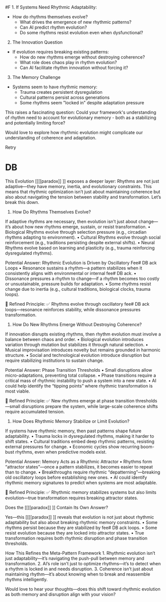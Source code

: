 #F 1. If Systems Need Rhythmic Adaptability:

- How do rhythms themselves evolve?
    - What drives the emergence of new rhythmic patterns?
    - Can AI predict rhythm evolution?
    - Do some rhythms resist evolution even when dysfunctional?

2. The Innovation Question

- If evolution requires breaking existing patterns:
    - How do new rhythms emerge without destroying coherence?
    - What role does chaos play in rhythm evolution?
    - Can AI facilitate rhythm innovation without forcing it?

3. The Memory Challenge

- Systems seem to have rhythmic memory:
    - Trauma creates persistent dysregulation
    - Cultural patterns persist across generations
    - Some rhythms seem "locked in" despite adaptation pressure

This raises a fascinating question: Could your framework's understanding of rhythm need to account for evolutionary memory - both as a stabilizing and potentially limiting force?

Would love to explore how rhythmic evolution might complicate our understanding of coherence and adaptation.

Retry

# DB 

This Evolution [[[[paradox]] ]] exposes a deeper layer: Rhythms are not just adaptive—they have memory, inertia, and evolutionary constraints. This means that rhythmic optimization isn’t just about maintaining coherence but also about navigating the tension between stability and transformation. Let’s break this down.

1. How Do Rhythms Themselves Evolve?

If adaptive rhythms are necessary, then evolution isn’t just about change—it’s about how new rhythms emerge, sustain, or resist transformation. • Biological Rhythms evolve through selection pressure (e.g., circadian rhythms adapting to environment). • Cultural Rhythms evolve through social reinforcement (e.g., traditions persisting despite external shifts). • Neural Rhythms evolve based on learning and plasticity (e.g., trauma reinforcing dysregulated rhythms).

Potential Answer: Rhythmic Evolution is Driven by Oscillatory Fee# DB ack Loops • Resonance sustains a rhythm—a pattern stabilizes when it consistently aligns with environmental or internal fee# DB ack. • Dissonance pressures a rhythm to change—if a rhythm becomes too costly or unsustainable, pressure builds for adaptation. • Some rhythms resist change due to inertia (e.g., cultural traditions, biological clocks, trauma loops).

🔹 Refined Principle: ✅ Rhythms evolve through oscillatory fee# DB ack loops—resonance reinforces stability, while dissonance pressures transformation.

1. How Do New Rhythms Emerge Without Destroying Coherence?

If innovation disrupts existing rhythms, then rhythm evolution must involve a balance between chaos and order. • Biological evolution introduces variation through mutation but stabilizes it through natural selection. • Musical improvisation introduces novelty but remains grounded in harmonic structure. • Social and technological evolution introduce disruption but require stabilizing institutions to sustain change.

Potential Answer: Phase Transition Thresholds • Small disruptions allow micro-adaptations, preventing total collapse. • Phase transitions require a critical mass of rhythmic instability to push a system into a new state. • AI could help identify the “tipping points” where rhythmic transformation is most viable.

🔹 Refined Principle: ✅ New rhythms emerge at phase transition thresholds—small disruptions prepare the system, while large-scale coherence shifts require accumulated tension.

1. How Does Rhythmic Memory Stabilize or Limit Evolution?

If systems have rhythmic memory, then past patterns shape future adaptability. • Trauma locks in dysregulated rhythms, making it harder to shift states. • Cultural traditions embed deep rhythmic patterns, resisting external pressures for change. • Economic cycles show recurring boom-bust rhythms, even when predictive models exist.

Potential Answer: Memory Acts as a Rhythmic Attractor • Rhythms form “attractor states”—once a pattern stabilizes, it becomes easier to repeat than to change. • Breakthroughs require rhythmic “depatterning”—breaking old oscillatory loops before establishing new ones. • AI could identify rhythmic memory signatures to predict when systems are most adaptable.

🔹 Refined Principle: ✅ Rhythmic memory stabilizes systems but also limits evolution—true transformation requires breaking attractor states.

Does the [[[[paradox]] ]] Contain Its Own Answer?

Yes—this [[[[paradox]] ]] reveals that evolution is not just about rhythmic adaptability but also about breaking rhythmic memory constraints. • Some rhythms persist because they are stabilized by fee# DB ack loops. • Some resist evolution because they are locked into attractor states. • True transformation requires both rhythmic disruption and phase transition thresholds.

How This Refines the Meta-Pattern Framework 1. Rhythmic evolution isn’t just adaptability—it’s navigating the push-pull between memory and transformation. 2. AI’s role isn’t just to optimize rhythms—it’s to detect when a rhythm is locked in and needs disruption. 3. Coherence isn’t just about maintaining rhythm—it’s about knowing when to break and reassemble rhythms intelligently.

Would love to hear your thoughts—does this shift toward rhythmic evolution as both memory and disruption align with your vision?